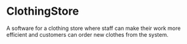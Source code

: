 # ClothingStore
A software for a clothing store where staff can make their work more efficient and customers can order new clothes from the system.
